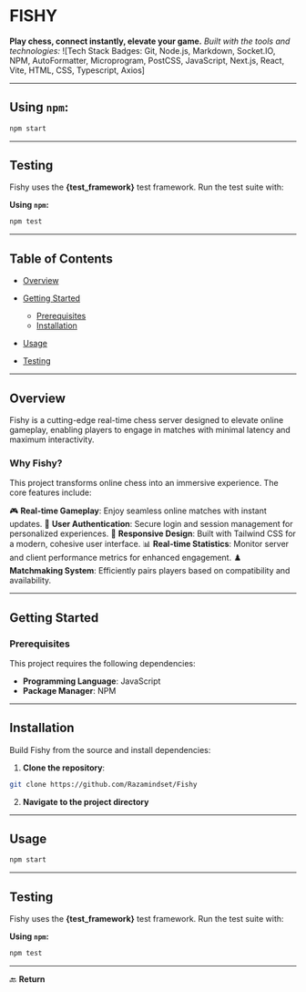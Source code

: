 # FISHY

**Play chess, connect instantly, elevate your game.**
*Built with the tools and technologies:*
!\[Tech Stack Badges: Git, Node.js, Markdown, Socket.IO, NPM, AutoFormatter, Microprogram, PostCSS, JavaScript, Next.js, React, Vite, HTML, CSS, Typescript, Axios]

---

## Using `npm`:

```bash
npm start
```

---

## Testing

Fishy uses the **{test\_framework}** test framework. Run the test suite with:

**Using `npm`:**

```bash
npm test
```

---

## Table of Contents

* [Overview](#overview)
* [Getting Started](#getting-started)

  * [Prerequisites](#prerequisites)
  * [Installation](#installation)
* [Usage](#usage)
* [Testing](#testing)

---

## Overview

Fishy is a cutting-edge real-time chess server designed to elevate online gameplay, enabling players to engage in matches with minimal latency and maximum interactivity.

### Why Fishy?

This project transforms online chess into an immersive experience. The core features include:

🎮 **Real-time Gameplay**: Enjoy seamless online matches with instant updates.
🔐 **User Authentication**: Secure login and session management for personalized experiences.
📱 **Responsive Design**: Built with Tailwind CSS for a modern, cohesive user interface.
📊 **Real-time Statistics**: Monitor server and client performance metrics for enhanced engagement.
♟️ **Matchmaking System**: Efficiently pairs players based on compatibility and availability.

---

## Getting Started

### Prerequisites

This project requires the following dependencies:

* **Programming Language**: JavaScript
* **Package Manager**: NPM

---

## Installation

Build Fishy from the source and install dependencies:

1. **Clone the repository**:

```bash
git clone https://github.com/Razamindset/Fishy
```

2. **Navigate to the project directory**

---

## Usage

```bash
npm start
```

---

## Testing

Fishy uses the **{test\_framework}** test framework. Run the test suite with:

**Using `npm`:**

```bash
npm test
```

---

🔙 **Return**

